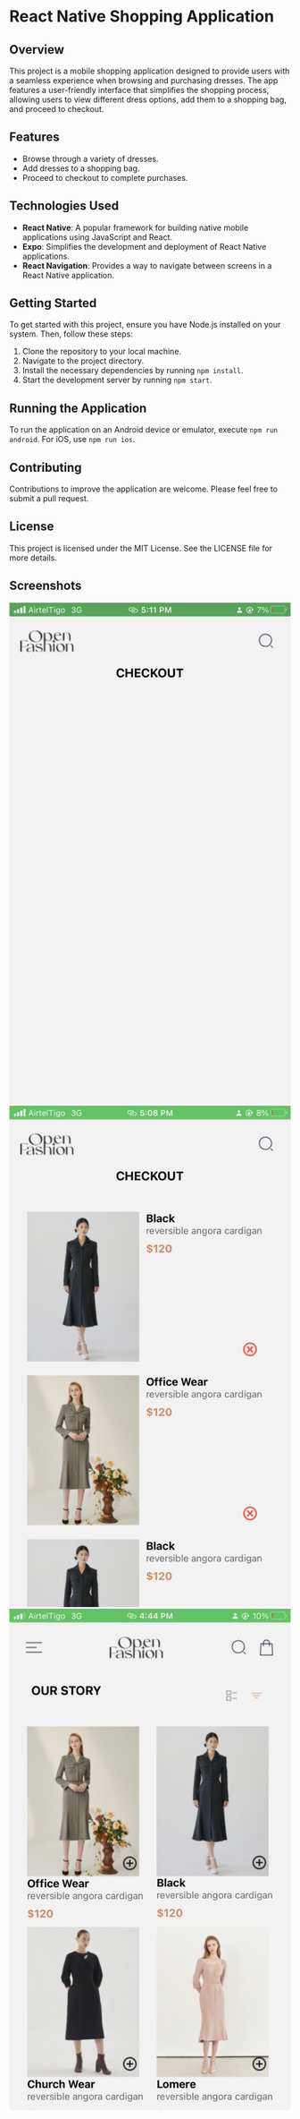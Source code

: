# React Native Shopping Application

## Overview

This project is a mobile shopping application designed to provide users with a seamless experience when browsing and purchasing dresses. The app features a user-friendly interface that simplifies the shopping process, allowing users to view different dress options, add them to a shopping bag, and proceed to checkout.

## Features

- Browse through a variety of dresses.
- Add dresses to a shopping bag.
- Proceed to checkout to complete purchases.

## Technologies Used

- **React Native**: A popular framework for building native mobile applications using JavaScript and React.
- **Expo**: Simplifies the development and deployment of React Native applications.
- **React Navigation**: Provides a way to navigate between screens in a React Native application.

## Getting Started

To get started with this project, ensure you have Node.js installed on your system. Then, follow these steps:

1. Clone the repository to your local machine.
2. Navigate to the project directory.
3. Install the necessary dependencies by running `npm install`.
4. Start the development server by running `npm start`.

## Running the Application

To run the application on an Android device or emulator, execute `npm run android`. For iOS, use `npm run ios`.

## Contributing

Contributions to improve the application are welcome. Please feel free to submit a pull request.

## License

This project is licensed under the MIT License. See the LICENSE file for more details.

## Screenshots

![Empty checkout screen](photo_1_2024-07-03_21-10-16.jpg)
![Checkout screen with orders](photo_2_2024-07-03_21-10-16.jpg)
![Home screen displaying items](photo_3_2024-07-03_21-10-16.jpg)
